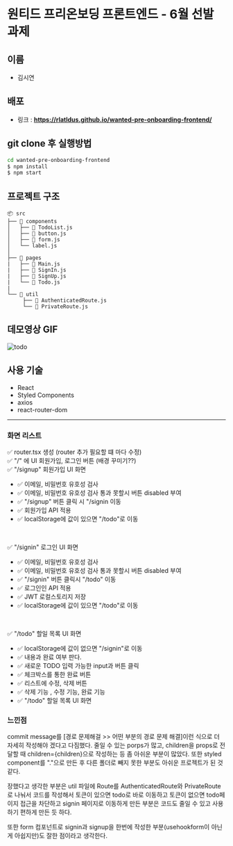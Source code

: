 # 원티드 프리온보딩 프론트엔드 - 6월 선발 과제

## 이름
- 김시연

## 배포
- 링크 : **<https://rlatldus.github.io/wanted-pre-onboarding-frontend/>**

## git clone 후 실행방법
 ```zsh
 cd wanted-pre-onboarding-frontend
 $ npm install
 $ npm start
 ``` 

## 프로젝트 구조
```
📦 src
├── 📂 components
│   ├── 📄 TodoList.js
│   ├── 📄 button.js
│   ├── 📄 form.js
│   └── label.js
│
├── 📂 pages
|   ├── 📄 Main.js
|   ├── 📄 SignIn.js 
|   ├── 📄 SignUp.js
|   └── 📄 Todo.js
| 
└── 📂 util
     ├── 📄 AuthenticatedRoute.js
     └── 📄 PrivateRoute.js

```
## 데모영상 GIF

![todo](https://github.com/rlatldus/wanted-pre-onboarding-frontend/assets/122216298/51784876-f94c-477b-9fbe-db6d4b15db26)



## 사용 기술
- React
- Styled Components
- axios
- react-router-dom

<hr/>

### 화면 리스트 
:white_check_mark: router.tsx 생성   (router 추가 필요할 떄 마다 수정)   
:white_check_mark: "/" 에 UI 회원가입, 로그인 버튼 (배경 꾸미기??)   
:white_check_mark: "/signup" 회원가입 UI 화면   
- :white_check_mark: 이메일, 비밀번호 유호성 검사      
- :white_check_mark: 이메일, 비밀번호 유호성 검사 통과 못할시 버튼 disabled 부여         
- :white_check_mark: "/signup" 버튼 클릭 시 "/signin 이동      
- :white_check_mark: 회원가입 API 적용    
- :white_check_mark: localStorage에 값이 있으면 "/todo"로 이동    

<br>

:white_check_mark: "/signin" 로그인 UI 화면   
- :white_check_mark: 이메일, 비밀번호 유호성 검사      
- :white_check_mark: 이메일, 비밀번호 유호성 검사 통과 못할시 버튼 disabled 부여         
- :white_check_mark: "/signin" 버튼 클릭시 "/todo" 이동
- :white_check_mark: 로그인인 API 적용   
- :white_check_mark: JWT 로컬스토리지 저장   
- :white_check_mark: localStorage에 값이 있으면 "/todo"로 이동   

<br>

:white_check_mark: "/todo" 할일 목록 UI 화면
- :white_check_mark: localStorage에 값이 없으면 "/signin"로 이동
- :white_check_mark: 내용과 완료 여부 판다.
- :white_check_mark: 새로운 TODO 입력 가능한 input과 버튼 클릭
- :white_check_mark: 체크박스를 통한 완료 버튼
- :white_check_mark: 리스트에 수정, 삭제 버튼
- :white_check_mark: 삭제 기능 , 수정 기능, 완료 기능
- :white_check_mark: "/todo" 할일 목록 UI 화면

### 느낀점

commit message를 [경로 문제해걸 >> 어떤 부분의 경로 문제 해결]이런 식으로 더 자세히 작성해야 겠다고 다짐했다.
줄일 수 있는 porps가 많고, children을 props로 전달할 때 children={children}으로 작성하는 등 좀 아쉬운 부분이 많았다. 또한 styled component를 "."으로 만든 후 다른 폴더로 빼지 못한 부분도 아쉬운 프로젝트가 된 것 같다.

장했다고 생각한 부분은 util 파일에 Route를 AuthenticatedRoute와 PrivateRoute로 나눠서 코드를 작성해서 토큰이 있으면 todo로 바로 이동하고 토큰이 없으면 todo페이지 접근을 차단하고 signin 페이지로 이동하게 만든 부분은 코드도 줄일 수 있고 사용하기 편하게 만든 듯 하다.

또한 form 컴포넌트로 signin과 signup을 한번에 작성한 부분(usehookform이 아닌게 아쉽지만)도 잘한 점이라고 생각한다.
